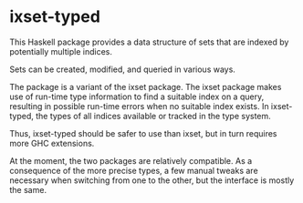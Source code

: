 
ixset-typed
===========

This Haskell package provides a data structure of sets that are indexed
by potentially multiple indices.

Sets can be created, modified, and queried in various ways.

The package is a variant of the ixset package. The ixset package makes use
of run-time type information to find a suitable index on a query, resulting
in possible run-time errors when no suitable index exists. In ixset-typed,
the types of all indices available or tracked in the type system.

Thus, ixset-typed should be safer to use than ixset, but in turn requires
more GHC extensions.

At the moment, the two packages are relatively compatible. As a consequence
of the more precise types, a few manual tweaks are necessary when switching
from one to the other, but the interface is mostly the same.
